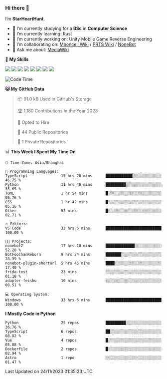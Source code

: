 ### Hi there 👋

I’m **StarHeartHunt**.

- 🏫 I’m currently studying for a **BSc** in **Computer Science**
- 🌱 I’m currently learning: Rust
- 🔭 I’m currently working on: Unity Mobile Game Reverse Engineering
- 👯 I’m collaborating on: [Mooncell Wiki](https://fgo.wiki/) / [PRTS Wiki](http://prts.wiki/) / [NoneBot](https://github.com/nonebot)
- 💬 Ask me about: [MediaWiki](https://www.mediawiki.org)

🌟 **My Skills**

![](https://img.shields.io/badge/-Python-3e74a2?style=flat-square&logo=Python&logoColor=fff)
![](https://img.shields.io/badge/-Node.js-339933?style=flat-square&logo=node.js&logoColor=fff)
![](https://img.shields.io/badge/-Vue-4fc08d?style=flat-square&logo=vue.js&logoColor=fff)
![](https://img.shields.io/badge/-React-2d98ce?style=flat-square&logo=React&logoColor=fff)
![](https://img.shields.io/badge/-TypeScript-3178C6?style=flat-square&logo=TypeScript&logoColor=fff)
![](https://img.shields.io/badge/-Docker-2496ED?style=flat-square&logo=Docker&logoColor=fff)
![](https://img.shields.io/badge/-Linux-000000?style=flat-square&logo=Linux&logoColor=fff)
![](https://img.shields.io/badge/-Dotnet-512bd4?style=flat-square&logo=.net&logoColor=fff)

<!--START_SECTION:waka-->
![Code Time](http://img.shields.io/badge/Code%20Time-762%20hrs%2058%20mins-blue)

**🐱 My GitHub Data** 

> 📦 91.0 kB Used in GitHub's Storage 
 > 
> 🏆 1,180 Contributions in the Year 2023
 > 
> 💼 Opted to Hire
 > 
> 📜 44 Public Repositories 
 > 
> 🔑 1 Private Repositories 
 > 
📊 **This Week I Spent My Time On** 

```text
🕑︎ Time Zone: Asia/Shanghai

💬 Programming Languages: 
TypeScript               15 hrs 28 mins      ████████████░░░░░░░░░░░░░   46.75 % 
Python                   11 hrs 48 mins      █████████░░░░░░░░░░░░░░░░   35.65 % 
TOML                     1 hr 54 mins        █░░░░░░░░░░░░░░░░░░░░░░░░   05.76 % 
CSS                      1 hr 42 mins        █░░░░░░░░░░░░░░░░░░░░░░░░   05.16 % 
Other                    53 mins             █░░░░░░░░░░░░░░░░░░░░░░░░   02.71 % 

🔥 Editors: 
VS Code                  33 hrs 6 mins       █████████████████████████   100.00 % 

🐱‍💻 Projects: 
nonebot2                 17 hrs 18 mins      █████████████░░░░░░░░░░░░   52.28 % 
BotFooChanReborn         9 hrs 24 mins       ███████░░░░░░░░░░░░░░░░░░   28.39 % 
nonebot-plugin-shorturl  5 hrs 45 mins       ████░░░░░░░░░░░░░░░░░░░░░   17.40 % 
frida-test               23 mins             ░░░░░░░░░░░░░░░░░░░░░░░░░   01.18 % 
adapter-feishu           10 mins             ░░░░░░░░░░░░░░░░░░░░░░░░░   00.51 % 

💻 Operating System: 
Windows                  33 hrs 6 mins       █████████████████████████   100.00 % 
```

**I Mostly Code in Python** 

```text
Python                   25 repos            █████████░░░░░░░░░░░░░░░░   36.76 % 
TypeScript               6 repos             ██░░░░░░░░░░░░░░░░░░░░░░░   08.82 % 
Vue                      4 repos             █░░░░░░░░░░░░░░░░░░░░░░░░   05.88 % 
Dockerfile               2 repos             █░░░░░░░░░░░░░░░░░░░░░░░░   02.94 % 
Astro                    1 repo              ░░░░░░░░░░░░░░░░░░░░░░░░░   01.47 % 
```




 Last Updated on 24/11/2023 01:35:23 UTC
<!--END_SECTION:waka-->
